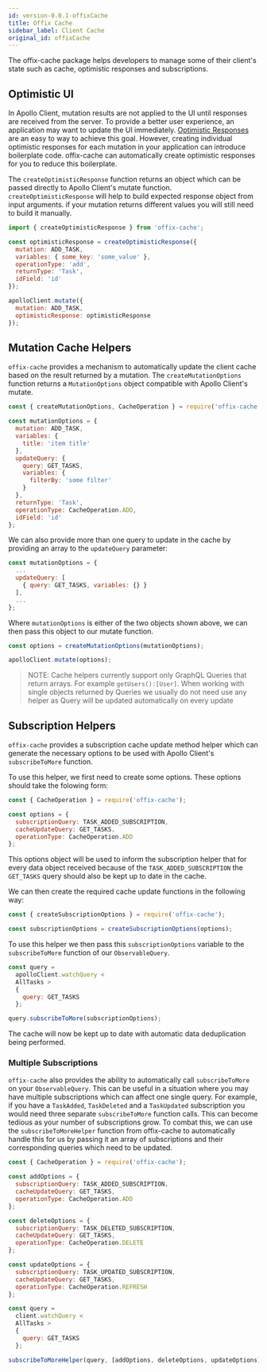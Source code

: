 ```yaml
---
id: version-0.0.1-offixCache
title: Offix Cache
sidebar_label: Client Cache
original_id: offixCache
---
```


The offix-cache package helps developers to manage some of their client's state such as cache, optimistic responses and subscriptions.

## Optimistic UI

In Apollo Client, mutation results are not applied to the UI until responses are received from the server. To provide a better user experience, an application may want to update the UI immediately. [Optimistic Responses](https://www.apollographql.com/docs/react/api/react-apollo.html#graphql-mutation-options-optimisticResponse 'Optimistic Responses') are an easy to way to achieve this goal. However, creating individual optimistic responses for each mutation in your application can introduce boilerplate code. offix-cache can automatically create optimistic responses for you to reduce this boilerplate.

The `createOptimisticResponse` function returns an object which can be passed directly to Apollo Client's mutate function. `createOptimisticResponse` will help to build expected response object from input arguments.
if your mutation returns different values you will still need to build it manually.

```javascript
import { createOptimisticResponse } from 'offix-cache';

const optimisticResponse = createOptimisticResponse({
  mutation: ADD_TASK,
  variables: { some_key: 'some_value' },
  operationType: 'add',
  returnType: 'Task',
  idField: 'id'
});

apolloClient.mutate({
  mutation: ADD_TASK,
  optimisticResponse: optimisticResponse
});
```

## Mutation Cache Helpers

`offix-cache` provides a mechanism to automatically update the client cache based on the result returned by a mutation. The `createMutationOptions` function returns a `MutationOptions` object compatible with Apollo Client's mutate.

```javascript
const { createMutationOptions, CacheOperation } = require('offix-cache');

const mutationOptions = {
  mutation: ADD_TASK,
  variables: {
    title: 'item title'
  },
  updateQuery: {
    query: GET_TASKS,
    variables: {
      filterBy: 'some filter'
    }
  },
  returnType: 'Task',
  operationType: CacheOperation.ADD,
  idField: 'id'
};
```

We can also provide more than one query to update in the cache by providing an array to the `updateQuery` parameter:

```javascript
const mutationOptions = {
  ...
  updateQuery: [
    { query: GET_TASKS, variables: {} }
  ],
  ...
};
```

Where `mutationOptions` is either of the two objects shown above, we can then pass this object to our mutate function.

```javascript
const options = createMutationOptions(mutationOptions);

apolloClient.mutate(options);
```

> NOTE: Cache helpers currently support only GraphQL Queries that return arrays.
> For example `getUsers():[User]`.
> When working with single objects returned by Queries we usually do not need use any helper as Query will be updated automatically on every update

## Subscription Helpers

`offix-cache` provides a subscription cache update method helper which can generate the necessary options to be used with Apollo Client's `subscribeToMore` function.

To use this helper, we first need to create some options. These options should take the folowing form:

```javascript
const { CacheOperation } = require('offix-cache');

const options = {
  subscriptionQuery: TASK_ADDED_SUBSCRIPTION,
  cacheUpdateQuery: GET_TASKS,
  operationType: CacheOperation.ADD
};
```

This options object will be used to inform the subscription helper that for every data object received because of the `TASK_ADDED_SUBSCRIPTION` the `GET_TASKS` query should also be kept up to date in the cache.

We can then create the required cache update functions in the following way:

```javascript
const { createSubscriptionOptions } = require('offix-cache');

const subscriptionOptions = createSubscriptionOptions(options);
```

To use this helper we then pass this `subscriptionOptions` variable to the `subscribeToMore` function of our `ObservableQuery`.

```javascript
const query =
  apolloClient.watchQuery <
  AllTasks >
  {
    query: GET_TASKS
  };

query.subscribeToMore(subscriptionOptions);
```

The cache will now be kept up to date with automatic data deduplication being performed.

### Multiple Subscriptions

`offix-cache` also provides the ability to automatically call `subscribeToMore` on your `ObservableQuery`. This can be useful in a situation where you may have multiple subscriptions which can affect one single query. For example, if you have a `TaskAdded`, `TaskDeleted` and a `TaskUpdated` subscription you would need three separate `subscribeToMore` function calls. This can become tedious as your number of subscriptions grow. To combat this, we can use the `subscribeToMoreHelper` function from offix-cache to automatically handle this for us by passing it an array of subscriptions and their corresponding queries which need to be updated.

```javascript
const { CacheOperation } = require('offix-cache');

const addOptions = {
  subscriptionQuery: TASK_ADDED_SUBSCRIPTION,
  cacheUpdateQuery: GET_TASKS,
  operationType: CacheOperation.ADD
};

const deleteOptions = {
  subscriptionQuery: TASK_DELETED_SUBSCRIPTION,
  cacheUpdateQuery: GET_TASKS,
  operationType: CacheOperation.DELETE
};

const updateOptions = {
  subscriptionQuery: TASK_UPDATED_SUBSCRIPTION,
  cacheUpdateQuery: GET_TASKS,
  operationType: CacheOperation.REFRESH
};

const query =
  client.watchQuery <
  AllTasks >
  {
    query: GET_TASKS
  };

subscribeToMoreHelper(query, [addOptions, deleteOptions, updateOptions]);
```

